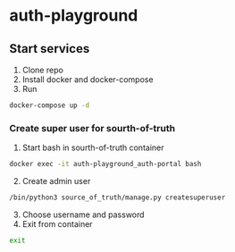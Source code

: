 # auth-playground
## Start services
1. Clone repo
2. Install docker and docker-compose
3. Run
```bash
docker-compose up -d
```
### Create super user for sourth-of-truth
1. Start bash in sourth-of-truth container
```bash
docker exec -it auth-playground_auth-portal bash
```
2. Create admin user
```bash
/bin/python3 source_of_truth/manage.py createsuperuser
```
3. Choose username and password
5. Exit from container
```bash
exit
```
